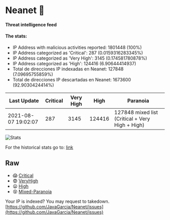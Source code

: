 # Neanet :hocho:
#### Threat intelligence feed
#### The stats:

- IP Address with malicious activities reported: 1801448 (100%)
- IP Address categorized as 'Critical':  287 (0.0159316283345%)
- IP Address categorized as 'Very High':  3145 (0.174581780878%)
- IP Address categorized as 'High':  124416 (6.90644414937)
- Total de direcciones IP indexadas en Neanet:  127848 (7.09695755859%)
- Total de direcciones IP descartadas en Neanet:  1673600 (92.9030424414%)

| Last Update | Critical | Very High | High | Paranoia |
| --- | --- | --- | --- | --- |
| 2021-08-07 19:02:07 | 287 | 3145 | 124416 | 127848 mixed list (Critical + Very High + High)|

![Stats](https://docs.google.com/spreadsheets/d/e/2PACX-1vSnaNMIXVabIpDJjufMlzH7poXnshF3mgd8Is1g9ytUEzVsP5my4Trn8f-xkoLLQ38xpL3HtmUexLo6/pubchart?oid=501124687&format=image)

For the historical stats go to: [link](/stats.csv)
## Raw
- :scream: [Critical](https://raw.githubusercontent.com/JavaGarcia/Neanet/master/blacklists/neanet_critical.txt)
- :fearful: [VeryHigh](https://raw.githubusercontent.com/JavaGarcia/Neanet/master/blacklists/neanet_veryHigh.txtt)
- :frowning: [High](https://raw.githubusercontent.com/JavaGarcia/Neanet/master/blacklists/neanet_high.txt)
- :dizzy_face: [Mixed-Paranoia](https://raw.githubusercontent.com/JavaGarcia/Neanet/master/blacklists/neanet_all.txt)


Your IP is indexed? You may request to takedown. [https://github.com/JavaGarcia/Neanet/issues](https://github.com/JavaGarcia/Neanet/issues)














































































































































































































































































































































































































































































































































































































































































































































































































































































































































































































































































































































































































































































































































































































































































































































































































































































































































































































































































































































































































































































































































































































































































































































































































































































































































































































































































































































































































































































































































































































































































































































































































































































































































































































































































































































































































































































































































































































































































































































































































































































































































































































































































































































































































































































































































































































































































































































































































































































































































































































































































































































































































































































































































































































































































































































































































































































































































































































































































































































































































































































































































































































































































































































































































































































































































































































































































































































































































































































































































































































































































































































































































































































































































































































































































































































































































































































































































































































































































































































































































































































































































































































































